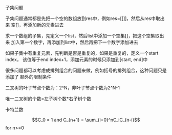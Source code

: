 子集问题

子集问题通常都是先把一个空的数组放到res中，例如res=[[]]，然后从res中取出来
空[]，再添加新的元素进去


求一个数组的子集，先定义一个list，然后list中添加一个空集[]，把这个空集取出来
加入第一个数字，再添加到list中，然后再把下一个数字添加进去


如果子集中有重复元素，先判断是否是重复的，如果是重复的，定义一个start index，
该值等于end index+1，添加元素的时候只添加到[start, end]中


很多问题都可以考虑成排列组合的问题来做，例如括号的排列组合，这种问题只是添加了
额外的限制条件


二叉树的叶子节点个数为：2^N，非叶子节点个数为2^N-1


唯一二叉树的个数=左子树个数*右子树个数

卡特兰数

$$C_0 = 1 and C_{n+1} = \sum_{i=0}^nC_iC_{n-i}$$ for n>=0